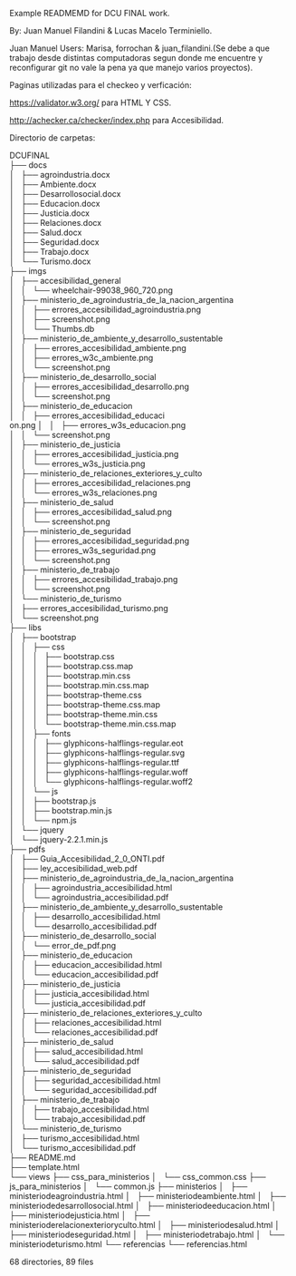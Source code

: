 Example READMEMD for DCU FINAL work.

By: Juan Manuel Filandini & Lucas Macelo Terminiello.

Juan Manuel Users: Marisa, forrochan & juan_filandini.(Se debe a que trabajo desde distintas computadoras segun donde me encuentre y reconfigurar git no vale la pena ya que manejo varios proyectos).

Paginas utilizadas para el checkeo y verficación:

https://validator.w3.org/ para HTML Y CSS.

http://achecker.ca/checker/index.php para Accesibilidad.

Directorio de carpetas:

DCUFINAL<br />
├── docs<br />
│   ├── agroindustria.docx<br />
│   ├── Ambiente.docx<br />
│   ├── Desarrollosocial.docx<br />
│   ├── Educacion.docx<br />
│   ├── Justicia.docx<br />
│   ├── Relaciones.docx<br />
│   ├── Salud.docx<br />
│   ├── Seguridad.docx<br />
│   ├── Trabajo.docx<br />
│   └── Turismo.docx<br />
├── imgs<br />
│   ├── accesibilidad_general<br />
│   │   └── wheelchair-99038_960_720.png<br />
│   ├── ministerio_de_agroindustria_de_la_nacion_argentina<br />
│   │   ├── errores_accesibilidad_agroindustria.png<br />
│   │   ├── screenshot.png<br />
│   │   └── Thumbs.db<br />
│   ├── ministerio_de_ambiente_y_desarrollo_sustentable<br />
│   │   ├── errores_accesibilidad_ambiente.png<br />
│   │   ├── errores_w3c_ambiente.png<br />
│   │   └── screenshot.png<br />
│   ├── ministerio_de_desarrollo_social<br />
│   │   ├── errores_accesibilidad_desarrollo.png<br />
│   │   └── screenshot.png<br />
│   ├── ministerio_de_educacion<br />
│   │   ├── errores_accesibilidad_educaci<br />on.png
│   │   ├── errores_w3s_educacion.png<br />
│   │   └── screenshot.png<br />
│   ├── ministerio_de_justicia<br />
│   │   ├── errores_accesibilidad_justicia.png<br />
│   │   └── errores_w3s_justicia.png<br />
│   ├── ministerio_de_relaciones_exteriores_y_culto<br />
│   │   ├── errores_accesibilidad_relaciones.png<br />
│   │   └── errores_w3s_relaciones.png<br />
│   ├── ministerio_de_salud<br />
│   │   ├── errores_accesibilidad_salud.png<br />
│   │   └── screenshot.png<br />
│   ├── ministerio_de_seguridad<br />
│   │   ├── errores_accesibilidad_seguridad.png<br />
│   │   ├── errores_w3s_seguridad.png<br />
│   │   └── screenshot.png<br />
│   ├── ministerio_de_trabajo<br />
│   │   ├── errores_accesibilidad_trabajo.png<br />
│   │   └── screenshot.png<br />
│   └── ministerio_de_turismo<br />
│       ├── errores_accesibilidad_turismo.png<br />
│       └── screenshot.png<br />
├── libs<br />
│   ├── bootstrap<br />
│   │   ├── css<br />
│   │   │   ├── bootstrap.css<br />
│   │   │   ├── bootstrap.css.map<br />
│   │   │   ├── bootstrap.min.css<br />
│   │   │   ├── bootstrap.min.css.map<br />
│   │   │   ├── bootstrap-theme.css<br />
│   │   │   ├── bootstrap-theme.css.map<br />
│   │   │   ├── bootstrap-theme.min.css<br />
│   │   │   └── bootstrap-theme.min.css.map<br />
│   │   ├── fonts<br />
│   │   │   ├── glyphicons-halflings-regular.eot<br />
│   │   │   ├── glyphicons-halflings-regular.svg<br />
│   │   │   ├── glyphicons-halflings-regular.ttf<br />
│   │   │   ├── glyphicons-halflings-regular.woff<br />
│   │   │   └── glyphicons-halflings-regular.woff2<br />
│   │   └── js<br />
│   │       ├── bootstrap.js<br />
│   │       ├── bootstrap.min.js<br />
│   │       └── npm.js<br />
│   └── jquery<br />
│       └── jquery-2.2.1.min.js<br />
├── pdfs<br />
│   ├── Guia_Accesibilidad_2_0_ONTI.pdf<br />
│   ├── ley_accesibilidad_web.pdf<br />
│   ├── ministerio_de_agroindustria_de_la_nacion_argentina<br />
│   │   ├── agroindustria_accesibilidad.html<br />
│   │   └── agroindustria_accesibilidad.pdf<br />
│   ├── ministerio_de_ambiente_y_desarrollo_sustentable<br />
│   │   ├── desarrollo_accesibilidad.html<br />
│   │   └── desarrollo_accesibilidad.pdf<br />
│   ├── ministerio_de_desarrollo_social<br />
│   │   └── error_de_pdf.png<br />
│   ├── ministerio_de_educacion<br />
│   │   ├── educacion_accesibilidad.html<br />
│   │   └── educacion_accesibilidad.pdf<br />
│   ├── ministerio_de_justicia<br />
│   │   ├── justicia_accesibilidad.html<br />
│   │   └── justicia_accesibilidad.pdf<br />
│   ├── ministerio_de_relaciones_exteriores_y_culto<br />
│   │   ├── relaciones_accesibilidad.html<br />
│   │   └── relaciones_accesibilidad.pdf<br />
│   ├── ministerio_de_salud<br />
│   │   ├── salud_accesibilidad.html<br />
│   │   └── salud_accesibilidad.pdf<br />
│   ├── ministerio_de_seguridad<br />
│   │   ├── seguridad_accesibilidad.html<br />
│   │   └── seguridad_accesibilidad.pdf<br />
│   ├── ministerio_de_trabajo<br />
│   │   ├── trabajo_accesibilidad.html<br />
│   │   └── trabajo_accesibilidad.pdf<br />
│   └── ministerio_de_turismo<br />
│       ├── turismo_accesibilidad.html<br />
│       └── turismo_accesibilidad.pdf<br />
├── README.md<br />
├── template.html<br />
└── views
    ├── css_para_ministerios
    │   └── css_common.css
    ├── js_para_ministerios
    │   └── common.js
    ├── ministerios
    │   ├── ministeriodeagroindustria.html
    │   ├── ministeriodeambiente.html
    │   ├── ministeriodedesarrollosocial.html
    │   ├── ministeriodeeducacion.html
    │   ├── ministeriodejusticia.html
    │   ├── ministerioderelacionexterioryculto.html
    │   ├── ministeriodesalud.html
    │   ├── ministeriodeseguridad.html
    │   ├── ministeriodetrabajo.html
    │   └── ministeriodeturismo.html
    └── referencias
        └── referencias.html

68 directories, 89 files
